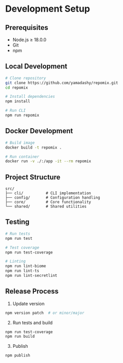 # Development Setup

## Prerequisites

- Node.js ≥ 18.0.0
- Git
- npm

## Local Development

```bash
# Clone repository
git clone https://github.com/yamadashy/repomix.git
cd repomix

# Install dependencies
npm install

# Run CLI
npm run repomix
```

## Docker Development

```bash
# Build image
docker build -t repomix .

# Run container
docker run -v ./:/app -it --rm repomix
```

## Project Structure

```
src/
├── cli/          # CLI implementation
├── config/       # Configuration handling
├── core/         # Core functionality
└── shared/       # Shared utilities
```

## Testing

```bash
# Run tests
npm run test

# Test coverage
npm run test-coverage

# Linting
npm run lint-biome
npm run lint-ts
npm run lint-secretlint
```

## Release Process

1. Update version
```bash
npm version patch  # or minor/major
```

2. Run tests and build
```bash
npm run test-coverage
npm run build
```

3. Publish
```bash
npm publish
```

